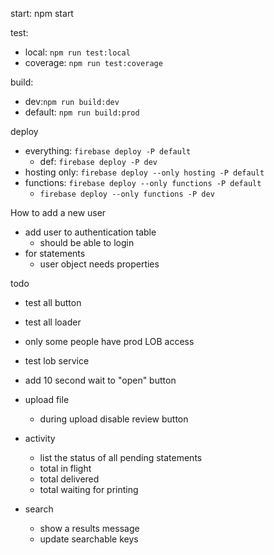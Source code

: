 start: npm start

test: 
- local: `npm run test:local`
- coverage: `npm run test:coverage`

build:
- dev:`npm run build:dev`
- default: `npm run build:prod`

deploy 
- everything: `firebase deploy -P default`
  - def: `firebase deploy -P dev`
- hosting only: `firebase deploy --only hosting -P default`
- functions: `firebase deploy --only functions -P default`
  - `firebase deploy --only functions -P dev`



How to add a new user
- add user to authentication table
  - should be able to login
- for statements
  - user object needs properties 

todo

- test all button
- test all loader

- only some people have prod LOB access
- test lob service
- add 10 second wait to "open" button 

- upload file
  - during upload disable review button

- activity
  - list the status of all pending statements
  - total in flight
  - total delivered
  - total waiting for printing

- search
  - show a results message
  - update searchable keys
  